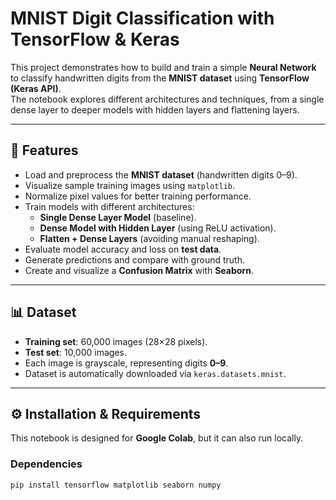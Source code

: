 # MNIST Digit Classification with TensorFlow & Keras

This project demonstrates how to build and train a simple **Neural Network** to classify handwritten digits from the **MNIST dataset** using **TensorFlow (Keras API)**.  
The notebook explores different architectures and techniques, from a single dense layer to deeper models with hidden layers and flattening layers.

---

## 📌 Features
- Load and preprocess the **MNIST dataset** (handwritten digits 0–9).
- Visualize sample training images using `matplotlib`.
- Normalize pixel values for better training performance.
- Train models with different architectures:
  - **Single Dense Layer Model** (baseline).
  - **Dense Model with Hidden Layer** (using ReLU activation).
  - **Flatten + Dense Layers** (avoiding manual reshaping).
- Evaluate model accuracy and loss on **test data**.
- Generate predictions and compare with ground truth.
- Create and visualize a **Confusion Matrix** with **Seaborn**.

---

## 📊 Dataset
- **Training set**: 60,000 images (28×28 pixels).  
- **Test set**: 10,000 images.  
- Each image is grayscale, representing digits **0–9**.  
- Dataset is automatically downloaded via `keras.datasets.mnist`.

---

## ⚙️ Installation & Requirements
This notebook is designed for **Google Colab**, but it can also run locally.

### Dependencies
```bash
pip install tensorflow matplotlib seaborn numpy
